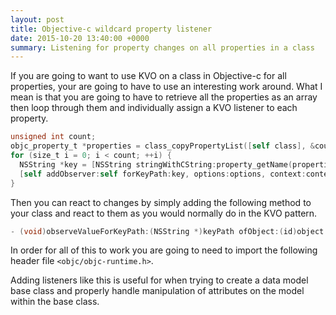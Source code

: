 ```yaml
---
layout: post
title: Objective-c wildcard property listener
date: 2015-10-20 13:40:00 +0000
summary: Listening for property changes on all properties in a class
---
```

If you are going to want to use KVO on a class in Objective-c for all properties, your are going to have to use an interesting work around. What I mean is that you are going to have to retrieve all the properties as an array then loop through them and individually assign a KVO listener to each property.

```objective-c
unsigned int count;
objc_property_t *properties = class_copyPropertyList([self class], &count);
for (size_t i = 0; i < count; ++i) {
  NSString *key = [NSString stringWithCString:property_getName(properties[i])];
  [self addObserver:self forKeyPath:key, options:options, context:context];
}
```

Then you can react to changes by simply adding the following method to your class and react to them as you would normally do in the KVO pattern.
```objective-c
- (void)observeValueForKeyPath:(NSString *)keyPath ofObject:(id)object change:(NSDictionary<NSString *,id> *)change context:(void *);
```

In order for all of this to work you are going to need to import the following header file `<objc/objc-runtime.h>`.

Adding listeners like this is useful for when trying to create a data model base class and properly handle manipulation of attributes on the model within the base class.

